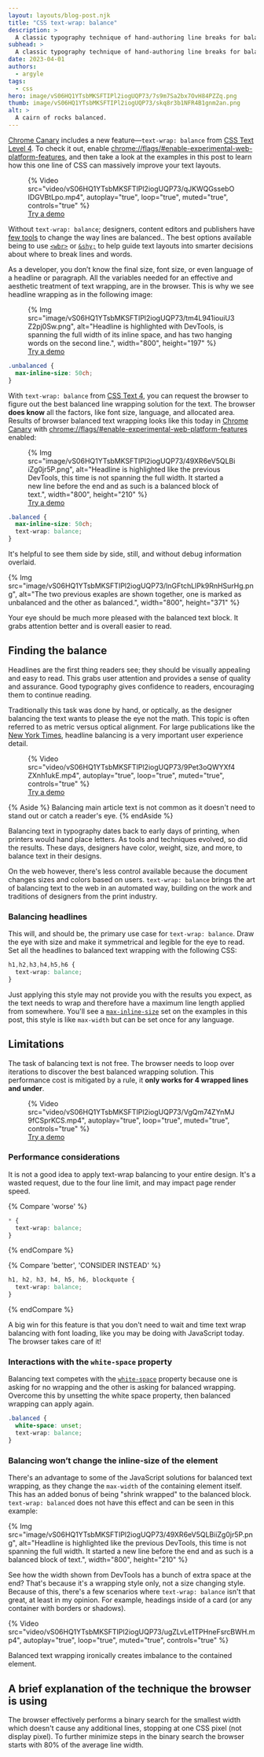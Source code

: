 ```yaml
---
layout: layouts/blog-post.njk
title: "CSS text-wrap: balance"
description: >
  A classic typography technique of hand-authoring line breaks for balanced text blocks, comes to CSS.
subhead: >
  A classic typography technique of hand-authoring line breaks for balanced text blocks, comes to CSS.
date: 2023-04-01
authors:
  - argyle
tags:
  - css
hero: image/vS06HQ1YTsbMKSFTIPl2iogUQP73/7s9m7Sa2bx7OvH84PZZq.png
thumb: image/vS06HQ1YTsbMKSFTIPl2iogUQP73/skq8r3b1NFR4B1gnm2an.png
alt: >
  A cairn of rocks balanced.
---
```


[Chrome Canary](https://www.google.com/chrome/canary/) includes a new feature—`text-wrap: balance` from [CSS Text Level
4](https://www.w3.org/TR/css-text-4/#text-wrap). To check it out, enable
[chrome://flags/#enable-experimental-web-platform-features](chrome://flags/#enable-experimental-web-platform-features),
and then take a look at the examples in this post to learn how this one line of
CSS can massively improve your text layouts.

<figure>
  {% Video
    src="video/vS06HQ1YTsbMKSFTIPl2iogUQP73/qJKWQGssebOIDGVBtLpo.mp4",
    autoplay="true",
    loop="true",
    muted="true",
    controls="true"
  %}

  <figcaption>
    <a href="https://codepen.io/web-dot-dev/pen/KKxjpQm">
      Try a demo
    </a>
  </figcaption>
</figure>

Without `text-wrap: balance`; designers, content editors and publishers have
[few tools](https://developer.mozilla.org/docs/Web/CSS/CSS_Text/Wrapping_Text)
to change the way lines are balanced.. The best options available being to use
[`<wbr>`](https://developer.mozilla.org/docs/Web/HTML/Element/wbr) or
[`&shy;`](https://developer.mozilla.org/docs/Web/CSS/hyphens) to help
guide text layouts into smarter decisions about where to break lines and words.

As a developer, you don’t know the final size, font size, or even language of a
headline or paragraph. All the variables needed for an effective and aesthetic
treatment of text wrapping, are in the browser. This is why we see headline
wrapping as in the following image:

<figure>
  {% Img src="image/vS06HQ1YTsbMKSFTIPl2iogUQP73/tm4L941iouiU3Z2pj0Sw.png", alt="Headline is highlighted with DevTools, is spanning the full width of its inline space, and has two hanging words on the second line.", width="800", height="197" %}

  <figcaption>
    <a href="https://codepen.io/web-dot-dev/pen/ExeBjrO">
      Try a demo
    </a>
  </figcaption>
</figure>

```css
.unbalanced {
  max-inline-size: 50ch;
}
```

With `text-wrap: balance` from [CSS Text
4](https://www.w3.org/TR/css-text-4/#text-wrap), you can request the browser to
figure out the best balanced line wrapping solution for the text. The browser
**does know** all the factors, like font size, language, and allocated area.
Results of browser balanced text wrapping looks like this today in [Chrome
Canary](https://www.google.com/chrome/canary/) with
[chrome://flags/#enable-experimental-web-platform-features](chrome://flags/#enable-experimental-web-platform-features)
enabled:

<figure>
  {% Img src="image/vS06HQ1YTsbMKSFTIPl2iogUQP73/49XR6eV5QLBiiZg0jr5P.png", alt="Headline is highlighted like the previous DevTools, this time is not spanning the full width. It started a new line before the end and as such is a balanced block of text.", width="800", height="210" %}

  <figcaption>
    <a href="https://codepen.io/web-dot-dev/pen/QWVXbRM">
      Try a demo
    </a>
  </figcaption>
</figure>

```css
.balanced {
  max-inline-size: 50ch;
  text-wrap: balance;
}
```

It's helpful to see them side by side, still, and without debug information overlaid.

{% Img src="image/vS06HQ1YTsbMKSFTIPl2iogUQP73/lnGFtchLIPk9RnHSurHg.png", alt="The two previous exaples are shown together, one is marked as unbalanced and the other as balanced.", width="800", height="371" %}

Your eye should be much more pleased with the balanced text block. It grabs
attention better and is overall easier to read.

## Finding the balance

Headlines are the first thing readers see; they should be visually appealing and
easy to read. This grabs user attention and provides a sense of quality and
assurance. Good typography gives confidence to readers, encouraging them to
continue reading.

Traditionally this task was done by hand, or optically, as the designer
balancing the text wants to please the eye not the math. This topic is often
referred to as metric versus optical alignment. For large publications like the
[New York Times](https://open.nytimes.com/headline-balancing-act-6e92d3d6119),
headline balancing is a very important user experience detail.

<figure>
  {% Video
    src="video/vS06HQ1YTsbMKSFTIPl2iogUQP73/9Pet3oQWYXf4ZXnh1ukE.mp4",
    autoplay="true",
    loop="true",
    muted="true",
    controls="true"
  %}

  <figcaption>
    <a href="https://codepen.io/web-dot-dev/pen/eYLwpRx">
      Try a demo
    </a>
  </figcaption>
</figure>

{% Aside %}
Balancing main article text is not common as it doesn't
need to stand out or catch a reader's eye.
{% endAside %}

Balancing text in typography dates back to early days of printing, when printers
would hand place letters. As tools and techniques evolved, so did the results.
These days, designers have color, weight, size, and more, to balance text in
their designs.

On the web however, there's less control available because the document changes
sizes and colors based on users. `text-wrap: balance` brings the art of
balancing text to the web in an automated way, building on the work and
traditions of designers from the print industry.

### Balancing headlines

This will, and should be, the primary use case for `text-wrap: balance`. Draw
the eye with size and make it symmetrical and legible for the eye to read. Set
all the headlines to balanced text wrapping with the following CSS:

```css
h1,h2,h3,h4,h5,h6 {
  text-wrap: balance;
}
```

Just applying this style may not provide you with the results you expect, as the
text needs to wrap and therefore have a maximum line length applied from
somewhere. You'll see a
[`max-inline-size`](https://developer.mozilla.org/docs/Web/CSS/max-inline-size)
set on the examples in this post, this style is like `max-width` but can be set
once for any language.

## Limitations

The task of balancing text is not free. The browser needs to loop over
iterations to discover the best balanced wrapping solution. This performance
cost is mitigated by a rule, it **only works for 4 wrapped lines and under**.

<figure>
  {% Video
    src="video/vS06HQ1YTsbMKSFTIPl2iogUQP73/VgQm74ZYnMJ9fCSprKCS.mp4",
    autoplay="true",
    loop="true",
    muted="true",
    controls="true"
  %}

  <figcaption>
    <a href="https://codepen.io/web-dot-dev/pen/rNZEOGb">
      Try a demo
    </a>
  </figcaption>
</figure>

### Performance considerations

It is not a good idea to apply text-wrap balancing to your entire design. It's a
wasted request, due to the four line limit, and may impact page render speed.

{% Compare 'worse' %}
```css
* {
  text-wrap: balance;
}
```
{% endCompare %}

{% Compare 'better', 'CONSIDER INSTEAD' %}
```css
h1, h2, h3, h4, h5, h6, blockquote {
  text-wrap: balance;
}
```
{% endCompare %}

A big win for this feature is that you don't need to wait and time text wrap
balancing with font loading, like you may be doing with JavaScript today. The
browser takes care of it!

### Interactions with the `white-space` property

Balancing text competes with the
[`white-space`](https://developer.mozilla.org/docs/Web/CSS/white-space)
property because one is asking for no wrapping and the other is asking for
balanced wrapping. Overcome this by unsetting the white space property, then
balanced wrapping can apply again.

```css
.balanced {
  white-space: unset;
  text-wrap: balance;
}
```

### Balancing won’t change the inline-size of the element

There's an advantage to some of the JavaScript solutions for balanced text
wrapping, as they change the `max-width` of the containing element itself. This
has an added bonus of being "shrink wrapped" to the balanced block. `text-wrap:
balanced` does not have this effect and can be seen in this example:

{% Img src="image/vS06HQ1YTsbMKSFTIPl2iogUQP73/49XR6eV5QLBiiZg0jr5P.png", alt="Headline is highlighted like the previous DevTools, this time is not spanning the full width. It started a new line before the end and as such is a balanced block of text.", width="800", height="210" %}

See how the width shown from DevTools has a bunch of extra space at the end?
That's because it's a wrapping style only, not a size changing style. Because of
this, there's a few scenarios where `text-wrap: balance` isn't that great, at
least in my opinion. For example, headings inside of a card (or any container
with borders or shadows).

{% Video
  src="video/vS06HQ1YTsbMKSFTIPl2iogUQP73/ugZLvLe1TPHneFsrcBWH.mp4",
  autoplay="true",
  loop="true",
  muted="true",
  controls="true"
%}

Balanced text wrapping ironically creates imbalance to the contained element.

## A brief explanation of the technique the browser is using

The browser effectively performs a binary search for the smallest width which
doesn't cause any additional lines, stopping at one CSS pixel (not display
pixel). To further minimize steps in the binary search the browser starts with
80% of the average line width.

